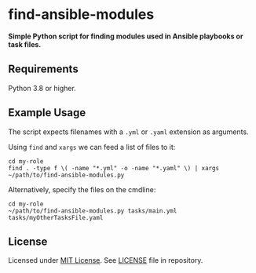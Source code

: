 # find-ansible-modules

**Simple Python script for finding modules used in Ansible playbooks or task files.**

## Requirements

Python 3.8 or higher.

## Example Usage

The script expects filenames with a `.yml` or `.yaml` extension as arguments.  

Using `find` and `xargs` we can feed a list of files to it:

```
cd my-role
find . -type f \( -name "*.yml" -o -name "*.yaml" \) | xargs ~/path/to/find-ansible-modules.py
```

Alternatively, specify the files on the cmdline:

```
cd my-role
~/path/to/find-ansible-modules.py tasks/main.yml tasks/myOtherTasksFile.yaml
```

## License

Licensed under [MIT License](https://opensource.org/licenses/MIT).
See [LICENSE](https://github.com/brycech/find-ansible-modules/blob/master/LICENSE) file in repository.

